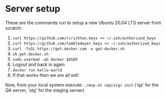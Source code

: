 # Server setup

These are the commands run to setup a new Ubuntu 20.04 LTS server from scratch:

1. `curl https://github.com/rcrichton.keys >> ~/.ssh/authorized_keys`
2. `curl https://github.com/tumbledwyer.keys >> ~/.ssh/authorized_keys`
3. `curl -fsSL https://get.docker.com -o get-docker.sh`
4. `sh get-docker.sh`
5. `sudo usermod -aG docker $USER`
6. Logout and back in again
7. `docker run hello-world`
8. If that works then we are all set!

Now, from your local system execute: `./mvp.sh <qa|stg> init` ('qa' for the QA server, 'stg' for the staging server)
